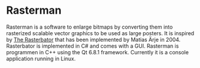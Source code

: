 # Rasterman

Rasterman is a software to enlarge bitmaps by converting them into rasterized scalable vector graphics to be used as large posters.
It is inspired by [The Rasterbator](https://rasterbator.net/) that has been implemented by Matias Ärje in 2004.
Rasterbator is implemented in C# and comes with a GUI. Rasterman is programmen in C++ using the Qt 6.8.1 framework.
Currently it is a console application running in Linux.
